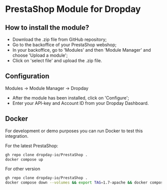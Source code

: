 PrestaShop Module for Dropday
===============

## How to install the module?

* Download the .zip file from GitHub repository;
* Go to the backoffice of your PrestaShop webshop;
* In your backoffice, go to 'Modules' and then 'Module Manager' and choose 'Upload a module';
* Click on 'select file' and upload the .zip file.

## Configuration

Modules &rarr; Module Manager &rarr; Dropday

* After the module has been installed, click on 'Configure';
* Enter your API-key and Account ID from your Dropday Dashboard.

## Docker

For development or demo purposes you can run Docker to test this integration.

For the latest PrestaShop:
```bash
gh repo clone dropday-io/PrestaShop .
docker compose up
```

For other version

```bash
gh repo clone dropday-io/PrestaShop .
docker compose down --volumes && export TAG=1.7-apache && docker compose up
```